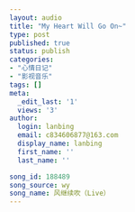 ```yaml
---
layout: audio
title: "My Heart Will Go On~"
type: post
published: true
status: publish
categories:
- "心情日记"
- "影视音乐"
tags: []
meta:
  _edit_last: '1'
  views: '3'
author:
  login: lanbing
  email: c834606877@163.com
  display_name: lanbing
  first_name: ''
  last_name: ''

song_id: 188489
song_source: wy
song_name: 风继续吹（Live）
---
```



